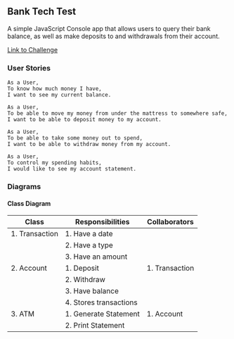 ## Bank Tech Test

A simple JavaScript Console app that allows users to query their bank balance, as well as make deposits to and withdrawals from their account.

[Link to Challenge](https://github.com/makersacademy/course/blob/master/individual_challenges/bank_tech_test.md)

### User Stories

```
As a User,
To know how much money I have,
I want to see my current balance. 
```

```
As a User,
To be able to move my money from under the mattress to somewhere safe,
I want to be able to deposit money to my account.
```

```
As a User,
To be able to take some money out to spend,
I want to be able to withdraw money from my account.
```

```
As a User,
To control my spending habits,
I would like to see my account statement.
```

### Diagrams
#### Class Diagram

| Class          | Responsibilities       | Collaborators   |
| -------------- | ---------------------- | --------------- |
| 1. Transaction | 1. Have a date         |                 | 
|                | 2. Have a type         |                 |
|                | 3. Have an amount      |                 |
| 2. Account     | 1. Deposit             | 1. Transaction  |
|                | 2. Withdraw            |                 |
|                | 3. Have balance        |                 |
|                | 4. Stores transactions |                 |
| 3. ATM         | 1. Generate Statement  | 1. Account      |
|                | 2. Print Statement     |                 |